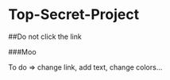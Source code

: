 # Top-Secret-Project

##Do not click the link

###Moo

To do => change link, add text, change colors...
